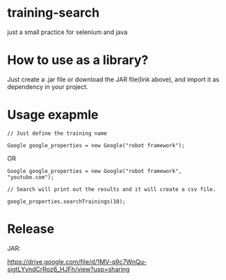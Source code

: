 # training-search
just a small practice for selenium and java

# How to use as a library?
Just create a .jar file or download the JAR file(link above), and import it as dependency in your project. 

# Usage exapmle

`// Just define the training name`

`Google google_properties = new Google("robot framework");`


OR


`Google google_properties = new Google("robot framework", "youtube.com");`

`// Search will print out the results and it will create a csv file.`

`google_properties.searchTrainings(10);`


# Release

JAR:

https://drive.google.com/file/d/1MV-q9c7WnQu-sjgtLYvndCrRoz6_HJFh/view?usp=sharing
